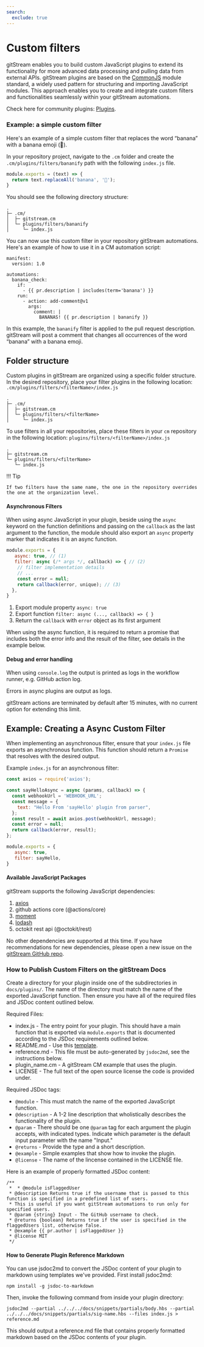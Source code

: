```yaml
---
search:
  exclude: true
---
```


# Custom filters

gitStream enables you to build custom JavaScript plugins to extend its functionality for more advanced data processing and pulling data from external APIs. gitStream plugins are based on the [CommonJS](https://en.wikipedia.org/wiki/CommonJS) module standard, a widely used pattern for structuring and importing JavaScript modules. This approach enables you to create and integrate custom filters and functionalities seamlessly within your gitStream automations.

Check here for community plugins: [Plugins](https://docs.gitstream.cm/plugins).

### Example: a simple custom filter

Here's an example of a simple custom filter that replaces the word “banana” with a banana emoji (🍌).

In your repository project, navigate to the `.cm` folder and create the `.cm/plugins/filters/bananify` path with the following `index.js` file.

```js
module.exports = (text) => {
  return text.replaceAll('banana', '🍌');
}
```

You should see the following directory structure:

```
.
├─ .cm/
│  ├─ gitstream.cm
│  └─ plugins/filters/bananify
│     └─ index.js
```

You can now use this custom filter in your repository gitStream automations. Here's an example of how to use it in a CM automation script:

```yaml+jinja
manifest:
  version: 1.0

automations:
  banana_check:
    if:
      - {{ pr.description | includes(term='banana') }}
    run:
      - action: add-comment@v1
        args:
          comment: |
            BANANAS! {{ pr.description | bananify }}
```

In this example, the `bananify` filter is applied to the pull request description. gitStream will post a comment that changes all occurrences of the word “banana” with a banana emoji.

## Folder structure

Custom plugins in gitStream are organized using a specific folder structure. In the desired repository, place your filter plugins in the following location:
```.cm/plugins/filters/<filterName>/index.js```

```
.
├─ .cm/
│  ├─ gitstream.cm
│  └─ plugins/filters/<filterName>
│     └─ index.js
```

To use filters in all your repositories, place these filters in your `cm` repository in the following location: `plugins/filters/<filterName>/index.js`

```
.
├─ gitstream.cm
└─ plugins/filters/<filterName>
   └─ index.js
```

!!! Tip

    If two filters have the same name, the one in the repository overrides the one at the organization level.


#### Asynchronous Filters

When using async JavaScript in your plugin, beside using the `async` keyword on the function definitions and passing on the `callback` as the last argument to the function, the module should also export an `async` property marker that indicates it is an async function. 


```javascript
module.exports = {
   async: true, // (1)
   filter: async (/* args */, callback) => { // (2)
    // filter implementation details
    // ...
    const error = null;
    return callback(error, unique); // (3)
  },
}
```

1.  Export module property `async: true` 
2.  Export function `filter: async (..., callback) => { }`
2.  Return the `callback` with `error` object as its first argument

When using the async function, it is required to return a promise that includes both the error info and the result of the filter, see details in the example below.

#### Debug and error handling

When using `console.log` the output is printed as logs in the workflow runner, e.g. GitHub action log. 

Errors in async plugins are output as logs. 

gitStream actions are terminated by default after 15 minutes, with no current option for extending this limit.

## Example: Creating a Async Custom Filter

When implementing an asynchronous filter, ensure that your `index.js` file exports an asynchronous function. This function should return a `Promise` that resolves with the desired output.

Example `index.js` for an asynchronous filter:

```js
const axios = require('axios');

const sayHelloAsync = async (params, callback) => {
  const webhookUrl = 'WEBHOOK_URL';
  const message = {
    text: "Hello From 'sayHello' plugin from parser",
  };
  const result = await axios.post(webhookUrl, message);
  const error = null;
  return callback(error, result); 
};

module.exports = {
   async: true,
   filter: sayHello,
}
```

#### Available JavaScript Packages

gitStream supports the following JavaScript dependencies:

1. [axios](https://github.com/axios/axios)
2. github actions core (@actions/core)
3. [moment](https://github.com/moment/moment)
4. [lodash](https://github.com/lodash/lodash)
5. octokit rest api (@octokit/rest)

No other dependencies are supported at this time. If you have recommendations for new dependencies, please open a new issue on the [gitStream GitHub repo](https://github.com/linear-b/gitstream).

### How to Publish Custom Filters on the gitStream Docs

Create a directory for your plugin inside one of the subdirectories in `docs/plugins/`. The name of the directory must match the name of the exported JavaScript function. Then ensure you have all of the required files and JSDoc content outlined below.

Required Files:

* index.js - The entry point for your plugin. This should have a main function that is exported via `module.exports` that is documented according to the JSDoc requirements outlined below.
* README.md - Use this [template](https://github.com/linear-b/gitstream/tree/main/docs/templates/filter-readme-template.md).
* reference.md - This file must be auto-generated by `jsdoc2md`, see the instructions below.
* plugin_name.cm - A gitStream CM example that uses the plugin.
* LICENSE - The full text of the open source license the code is provided under.

Required JSDoc tags:
* `@module` - This must match the name of the exported JavaScript function.
* `@description` - A 1-2 line description that wholistically describes the functionality of the plugin.
* `@param` - There should be one `@param` tag for each argument the plugin accepts, with indicated types. Indicate which parameter is the default input parameter with the name "Input."
* `@returns` - Provide the type and a short description.
* `@example` - Simple examples that show how to invoke the plugin.
* `@license` - The name of the lincense contained in the LICENSE file. 

Here is an example of properly formatted JSDoc content:
```
/**
 *  * @module isFlaggedUser
 * @description Returns true if the username that is passed to this function is specified in a predefined list of users. 
 * This is useful if you want gitStream automations to run only for specified users.
 * @param {string} Input - The GitHub username to check.
 * @returns {boolean} Returns true if the user is specified in the flaggedUsers list, otherwise false.
 * @example {{ pr.author | isFlaggedUser }}
 * @license MIT
 */
 ```

#### How to Generate Plugin Reference Markdown

You can use jsdoc2md to convert the JSDoc content of your plugin to markdown using templates we've provided. First install jsdoc2md: 

```npm install -g jsdoc-to-markdown```

Then, invoke the following command from inside your plugin directory:

`jsdoc2md --partial ../../../docs/snippets/partials/body.hbs --partial ../../../docs/snippets/partials/sig-name.hbs --files index.js > reference.md`

This should output a reference.md file that contains properly formatted markdown based on the JSDoc contents of your plugin.
